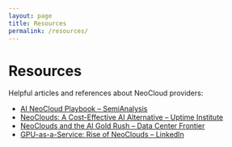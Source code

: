 ```yaml
---
layout: page
title: Resources
permalink: /resources/
---
```


# Resources

Helpful articles and references about NeoCloud providers:

- [AI NeoCloud Playbook – SemiAnalysis](https://semianalysis.com/2024/10/03/ai-neocloud-playbook-and-anatomy/)
- [NeoClouds: A Cost-Effective AI Alternative – Uptime Institute](https://journal.uptimeinstitute.com/neoclouds-a-cost-effective-ai-infrastructure-alternative/)
- [NeoClouds and the AI Gold Rush – Data Center Frontier](https://www.datacenterfrontier.com/cloud/article/55284280/deep-data-center-neoclouds-as-the-picks-and-shovels-of-the-ai-gold-rush)
- [GPU-as-a-Service: Rise of NeoClouds – LinkedIn](https://www.linkedin.com/pulse/gpu-as-a-service-rise-neoclouds-joseph-prabhakar-iqurc)
